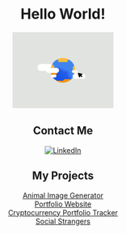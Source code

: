 <div align="center">

  <h1>Hello World!</h1>
  <img src="https://github.com/jkomonen/Joshua-Komonen/blob/main/hello_world.gif" width="200px" alt="hello world">

</div>



<div align="center">

## Contact Me

<a href="https://www.linkedin.com/in/joshuakomonen/"><img alt="LinkedIn" src="https://img.shields.io/badge/LinkedIn-Joshua%20Komonen-blue"></a>

</div>



<div align="center">

  ## My Projects
  <a href="https://animal-image-generator.netlify.app" target="_blank">Animal Image Generator</a><br>
  <a href="https://joshkomonen.ml" target="_blank">Portfolio Website</a><br>
  <a href="https://cryptocurrency-portfolio-tracker.onrender.com" target="_blank">Cryptocurrency Portfolio Tracker</a><br>
  <a href="https://social-strangers.web.app" target="_blank">Social Strangers</a><br>

</div>
